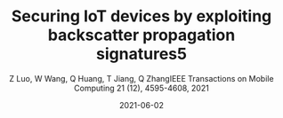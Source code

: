 ---
title: "Securing IoT devices by exploiting backscatter propagation signatures5"
collection: publications
permalink: "/publication/2021-06-02"
excerpt: "The low-power radio technologies open up many opportunities to facilitate Internet-of-Things (IoT) into our daily life, while their minimalist design also makes IoT devices vulnerable to many active attacks. Recent advances use an antenna array to extract fine-grained physical-layer signatures to identify the attackers, which adds burdens in terms of energy and hardware cost to IoT devices. In this paper, we present ShieldScatter, a lightweight system that attaches low-cost tags to single-antenna devices to shield the system from active attacks. The key insight of ShieldScatter is to intentionally create multi-path propagation signatures with the careful deployment of tags. These signatures can be used to construct a sensitive profile to identify the location of the signals’ arrival, and thus detect the threat. In addition, we also design a tag-random scheme and a multiple receivers combination approach to detect a powerful …"
date: "2021-06-02"
venue: "IEEE Transactions on Mobile Computing 21 (12), 4595-4608, 2021"
paperurl: "https://arxiv.org/pdf/2105.14768"
author: "Z Luo, W Wang, Q Huang, T Jiang, Q ZhangIEEE Transactions on Mobile Computing 21 (12), 4595-4608, 2021"
poster:
remark:
---